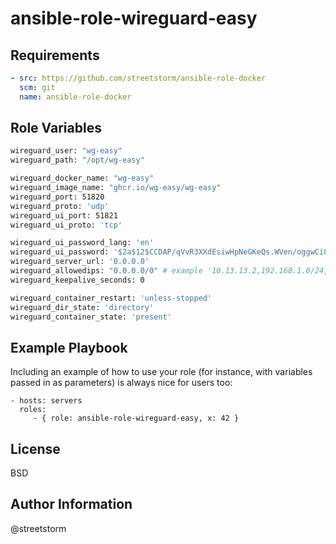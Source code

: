 ansible-role-wireguard-easy
=========

Requirements
------------

```yaml
- src: https://github.com/streetstorm/ansible-role-docker
  scm: git
  name: ansible-role-docker
```

Role Variables
--------------

```bash
wireguard_user: "wg-easy"
wireguard_path: "/opt/wg-easy"

wireguard_docker_name: "wg-easy"
wireguard_image_name: "ghcr.io/wg-easy/wg-easy"
wireguard_port: 51820
wireguard_proto: 'udp'
wireguard_ui_port: 51821
wireguard_ui_proto: 'tcp'

wireguard_ui_password_lang: 'en'
wireguard_ui_password: '$2a$12$CCDAP/qVvR3XXdEsiwHpNeGKeQs.WVen/oggwCi8.y05M/lQWwdxW' # PasswordWG # Для генерации hash пароля: docker run -it ghcr.io/wg-easy/wg-easy wgpw PasswordWG
wireguard_server_url: '0.0.0.0'
wireguard_allowedips: "0.0.0.0/0" # example '10.13.13.2,192.168.1.0/24,192.168.2.0/24'
wireguard_keepalive_seconds: 0

wireguard_container_restart: 'unless-stopped'
wireguard_dir_state: 'directory'
wireguard_container_state: 'present'
```

Example Playbook
----------------

Including an example of how to use your role (for instance, with variables
passed in as parameters) is always nice for users too:

    - hosts: servers
      roles:
         - { role: ansible-role-wireguard-easy, x: 42 }

License
-------

BSD

Author Information
------------------

@streetstorm
